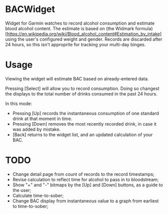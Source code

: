 # BACWidget
Widget for Garmin watches to record alcohol consumption and estimate blood alcohol content. The estimate is based on (the Widmark formula)[https://en.wikipedia.org/wiki/Blood_alcohol_content#Estimation_by_intake] using the user's configured weight and gender. Records are discarded after 24 hours, so this isn't approprite for tracking your multi-day binges. 

# Usage
Viewing the widget will estimate BAC based on already-entered data. 

Pressing [Select] will allow you to record consumption. Doing so changest the displays to the total number of drinks consumed in the past 24 hours. 

In this mode:
* Pressing [Up] records the instantaneous consumption of one standard drink at that moment in time. 
* Pressing [Down] removes the most recently recorded drink, in case it was added by mistake. 
* [Back] returns to the widget list, and an updated calculation of your BAC. 

# TODO 
* Change detail page from count of records to the record timestamps;
* Revise calculation to reflect time for alcohol to pass in to bloodstream;
* Show "+" and "-" bitmaps by the [Up] and [Down] buttons, as a guide to the user;
* Calculate time-to-sober;
* Change BAC display from instantaneous value to a graph from earliest to time-to-sober;
